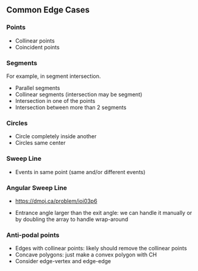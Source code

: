 ## Common Edge Cases
### Points
- Collinear points
- Coincident points

### Segments
For example, in segment intersection.
- Parallel segments
- Collinear segments (intersection may be segment)
- Intersection in one of the points
- Intersection between more than 2 segments

### Circles
- Circle completely inside another
- Circles same center

### Sweep Line
- Events in same point (same and/or different events)

### Angular Sweep Line
- https://dmoj.ca/problem/ioi03p6

- Entrance angle larger than the exit angle: we can handle it manually or by doubling the array to handle wrap-around

### Anti-podal points
- Edges with collinear points: likely should remove the collinear points
- Concave polygons: just make a convex polygon with CH
- Consider edge-vertex and edge-edge
